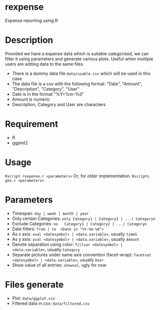 # rexpense
Expense reporting using R

# Description
Provided we have a expense data which is suitable categorised, we can filter it using parameters and generate various plots.
Useful when multiple users are adding data to the same files.
* There is a dummy data file `data/usable.csv` which will be used in this case
* The data file is a csv with the following format:
"Date", "Amount", "Description", "Category", "User"
* Date is in the format "%Y=%m-%d"
* Amount is numeric
* Description, Category and User are characters

# Requirement
* R
* ggplot2

# Usage
`Rscript rexpense.r <parameters>`
Or, for older implementation.
`Rscripts gen.r <parameters>`

# Parameters
* Timespan: `day | week | month | year`
* Only certain Categories: `only Category1 | Category2 | ...| Categoryn`
* Exclude Categories:      `no   Category1 | Category2 | ...| Categoryn`
* Date filters: `from | to  <Date in "%Y-%m-%d">`
* As x axis: `xval <datesymbol> | <data.variable>`, usually `timeS`
* As y axis: `yval <datesymbol> | <data.variable>`, usually `Amount`
* Denote separation using color: `fillvar <datesymbol> | <data.variable>`, usually `Category`
* Separate pictures under same axis convention (facet-wrap): `facetvat <datesymbol> | <data.variable>`, usually `User`
* Show value of all entries: `showval`, ugly for now

# Files generate
* Plot: `data/ggplot.csv`
* Filtered data in csv: `data/filtered.csv`



